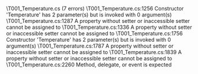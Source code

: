 ﻿<Xunit>\T001_Temperature.cs (7 errors)
<Xunit>\T001_Temperature.cs:1256 Constructor 'Temperature' has 2 parameter(s) but is invoked with 0 argument(s)
<Xunit>\T001_Temperature.cs:1287 A property without setter or inaccessible setter cannot be assigned to
<Xunit>\T001_Temperature.cs:1336 A property without setter or inaccessible setter cannot be assigned to
<Xunit>\T001_Temperature.cs:1756 Constructor 'Temperature' has 2 parameter(s) but is invoked with 0 argument(s)
<Xunit>\T001_Temperature.cs:1787 A property without setter or inaccessible setter cannot be assigned to
<Xunit>\T001_Temperature.cs:1839 A property without setter or inaccessible setter cannot be assigned to
<Xunit>\T001_Temperature.cs:2260 Method, delegate, or event is expected
